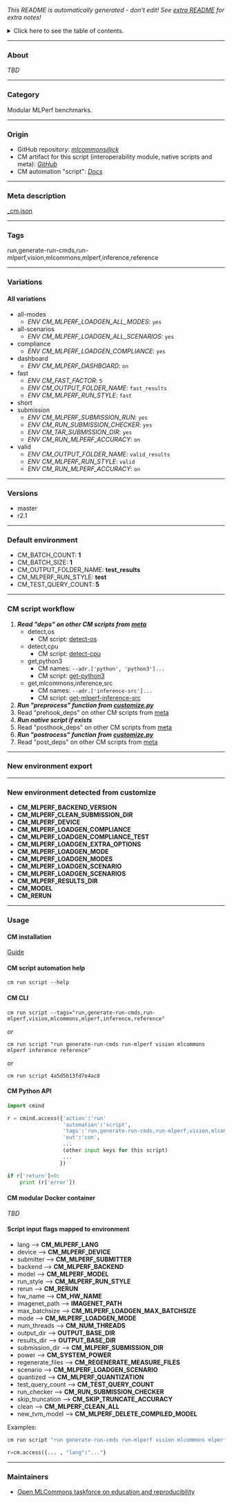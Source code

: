 *This README is automatically generated - don't edit! See [extra README](README-extra.md) for extra notes!*

<details>
<summary>Click here to see the table of contents.</summary>

* [About](#about)
* [Category](#category)
* [Origin](#origin)
* [Meta description](#meta-description)
* [Tags](#tags)
* [Variations](#variations)
  * [ All variations](#all-variations)
* [Versions](#versions)
* [Default environment](#default-environment)
* [CM script workflow](#cm-script-workflow)
* [New environment export](#new-environment-export)
* [New environment detected from customize](#new-environment-detected-from-customize)
* [Usage](#usage)
  * [ CM installation](#cm-installation)
  * [ CM script automation help](#cm-script-automation-help)
  * [ CM CLI](#cm-cli)
  * [ CM Python API](#cm-python-api)
  * [ CM modular Docker container](#cm-modular-docker-container)
  * [ Script input flags mapped to environment](#script-input-flags-mapped-to-environment)
* [Maintainers](#maintainers)

</details>

___
### About

*TBD*
___
### Category

Modular MLPerf benchmarks.
___
### Origin

* GitHub repository: *[mlcommons@ck](https://github.com/mlcommons/ck/tree/master/cm-mlops)*
* CM artifact for this script (interoperability module, native scripts and meta): *[GitHub](https://github.com/mlcommons/ck/tree/master/cm-mlops/script/run-mlperf-inference-app)*
* CM automation "script": *[Docs](https://github.com/octoml/ck/blob/master/docs/list_of_automations.md#script)*

___
### Meta description
[_cm.json](_cm.json)

___
### Tags
run,generate-run-cmds,run-mlperf,vision,mlcommons,mlperf,inference,reference

___
### Variations
#### All variations
* all-modes
  - *ENV CM_MLPERF_LOADGEN_ALL_MODES*: `yes`
* all-scenarios
  - *ENV CM_MLPERF_LOADGEN_ALL_SCENARIOS*: `yes`
* compliance
  - *ENV CM_MLPERF_LOADGEN_COMPLIANCE*: `yes`
* dashboard
  - *ENV CM_MLPERF_DASHBOARD*: `on`
* fast
  - *ENV CM_FAST_FACTOR*: `5`
  - *ENV CM_OUTPUT_FOLDER_NAME*: `fast_results`
  - *ENV CM_MLPERF_RUN_STYLE*: `fast`
* short
* submission
  - *ENV CM_MLPERF_SUBMISSION_RUN*: `yes`
  - *ENV CM_RUN_SUBMISSION_CHECKER*: `yes`
  - *ENV CM_TAR_SUBMISSION_DIR*: `yes`
  - *ENV CM_RUN_MLPERF_ACCURACY*: `on`
* valid
  - *ENV CM_OUTPUT_FOLDER_NAME*: `valid_results`
  - *ENV CM_MLPERF_RUN_STYLE*: `valid`
  - *ENV CM_RUN_MLPERF_ACCURACY*: `on`
___
### Versions
* master
* r2.1
___
### Default environment

* CM_BATCH_COUNT: **1**
* CM_BATCH_SIZE: **1**
* CM_OUTPUT_FOLDER_NAME: **test_results**
* CM_MLPERF_RUN_STYLE: **test**
* CM_TEST_QUERY_COUNT: **5**
___
### CM script workflow

  1. ***Read "deps" on other CM scripts from [meta](https://github.com/mlcommons/ck/tree/master/cm-mlops/script/run-mlperf-inference-app/_cm.json)***
     * detect,os
       - CM script: [detect-os](https://github.com/mlcommons/ck/tree/master/cm-mlops/script/detect-os)
     * detect,cpu
       - CM script: [detect-cpu](https://github.com/mlcommons/ck/tree/master/cm-mlops/script/detect-cpu)
     * get,python3
       * CM names: `--adr.['python', 'python3']...`
       - CM script: [get-python3](https://github.com/mlcommons/ck/tree/master/cm-mlops/script/get-python3)
     * get,mlcommons,inference,src
       * CM names: `--adr.['inference-src']...`
       - CM script: [get-mlperf-inference-src](https://github.com/mlcommons/ck/tree/master/cm-mlops/script/get-mlperf-inference-src)
  1. ***Run "preprocess" function from [customize.py](https://github.com/mlcommons/ck/tree/master/cm-mlops/script/run-mlperf-inference-app/customize.py)***
  1. Read "prehook_deps" on other CM scripts from [meta](https://github.com/mlcommons/ck/tree/master/cm-mlops/script/run-mlperf-inference-app/_cm.json)
  1. ***Run native script if exists***
  1. Read "posthook_deps" on other CM scripts from [meta](https://github.com/mlcommons/ck/tree/master/cm-mlops/script/run-mlperf-inference-app/_cm.json)
  1. ***Run "postrocess" function from [customize.py](https://github.com/mlcommons/ck/tree/master/cm-mlops/script/run-mlperf-inference-app/customize.py)***
  1. Read "post_deps" on other CM scripts from [meta](https://github.com/mlcommons/ck/tree/master/cm-mlops/script/run-mlperf-inference-app/_cm.json)
___
### New environment export

___
### New environment detected from customize

* **CM_MLPERF_BACKEND_VERSION**
* **CM_MLPERF_CLEAN_SUBMISSION_DIR**
* **CM_MLPERF_DEVICE**
* **CM_MLPERF_LOADGEN_COMPLIANCE**
* **CM_MLPERF_LOADGEN_COMPLIANCE_TEST**
* **CM_MLPERF_LOADGEN_EXTRA_OPTIONS**
* **CM_MLPERF_LOADGEN_MODE**
* **CM_MLPERF_LOADGEN_MODES**
* **CM_MLPERF_LOADGEN_SCENARIO**
* **CM_MLPERF_LOADGEN_SCENARIOS**
* **CM_MLPERF_RESULTS_DIR**
* **CM_MODEL**
* **CM_RERUN**
___
### Usage

#### CM installation
[Guide](https://github.com/mlcommons/ck/blob/master/docs/installation.md)

#### CM script automation help
```cm run script --help```

#### CM CLI
`cm run script --tags="run,generate-run-cmds,run-mlperf,vision,mlcommons,mlperf,inference,reference"`

*or*

`cm run script "run generate-run-cmds run-mlperf vision mlcommons mlperf inference reference"`

*or*

`cm run script 4a5d5b13fd7e4ac8`

#### CM Python API

```python
import cmind

r = cmind.access({'action':'run'
                  'automation':'script',
                  'tags':'run,generate-run-cmds,run-mlperf,vision,mlcommons,mlperf,inference,reference'
                  'out':'con',
                  ...
                  (other input keys for this script)
                  ...
                 })

if r['return']>0:
    print (r['error'])
```

#### CM modular Docker container
*TBD*

#### Script input flags mapped to environment

* lang --> **CM_MLPERF_LANG**
* device --> **CM_MLPERF_DEVICE**
* submitter --> **CM_MLPERF_SUBMITTER**
* backend --> **CM_MLPERF_BACKEND**
* model --> **CM_MLPERF_MODEL**
* run_style --> **CM_MLPERF_RUN_STYLE**
* rerun --> **CM_RERUN**
* hw_name --> **CM_HW_NAME**
* imagenet_path --> **IMAGENET_PATH**
* max_batchsize --> **CM_MLPERF_LOADGEN_MAX_BATCHSIZE**
* mode --> **CM_MLPERF_LOADGEN_MODE**
* num_threads --> **CM_NUM_THREADS**
* output_dir --> **OUTPUT_BASE_DIR**
* results_dir --> **OUTPUT_BASE_DIR**
* submission_dir --> **CM_MLPERF_SUBMISSION_DIR**
* power --> **CM_SYSTEM_POWER**
* regenerate_files --> **CM_REGENERATE_MEASURE_FILES**
* scenario --> **CM_MLPERF_LOADGEN_SCENARIO**
* quantized --> **CM_MLPERF_QUANTIZATION**
* test_query_count --> **CM_TEST_QUERY_COUNT**
* run_checker --> **CM_RUN_SUBMISSION_CHECKER**
* skip_truncation --> **CM_SKIP_TRUNCATE_ACCURACY**
* clean --> **CM_MLPERF_CLEAN_ALL**
* new_tvm_model --> **CM_MLPERF_DELETE_COMPILED_MODEL**

Examples:

```bash
cm run script "run generate-run-cmds run-mlperf vision mlcommons mlperf inference reference" --lang=...
```
```python
r=cm.access({... , "lang":"..."}
```
___
### Maintainers

* [Open MLCommons taskforce on education and reproducibility](https://github.com/mlcommons/ck/blob/master/docs/mlperf-education-workgroup.md)